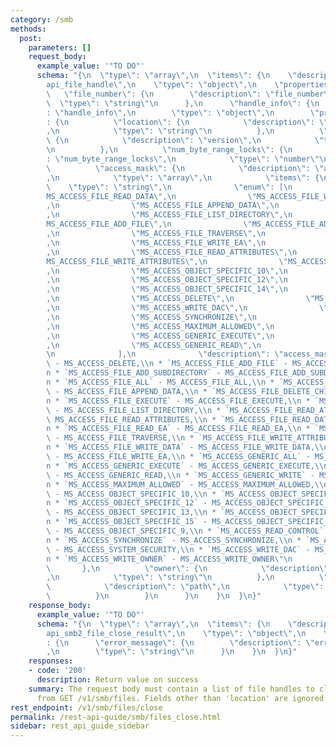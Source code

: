 ```yaml
---
category: /smb
methods:
  post:
    parameters: []
    request_body:
      example_value: '"TO DO"'
      schema: "{\n  \"type\": \"array\",\n  \"items\": {\n    \"description\": \"\
        api_file_handle\",\n    \"type\": \"object\",\n    \"properties\": {\n   \
        \   \"file_number\": {\n        \"description\": \"file_number\",\n      \
        \  \"type\": \"string\"\n      },\n      \"handle_info\": {\n        \"description\"\
        : \"handle_info\",\n        \"type\": \"object\",\n        \"properties\"\
        : {\n          \"location\": {\n            \"description\": \"location\"\
        ,\n            \"type\": \"string\"\n          },\n          \"version\":\
        \ {\n            \"description\": \"version\",\n            \"type\": \"number\"\
        \n          },\n          \"num_byte_range_locks\": {\n            \"description\"\
        : \"num_byte_range_locks\",\n            \"type\": \"number\"\n          },\n\
        \          \"access_mask\": {\n            \"description\": \"access_mask\"\
        ,\n            \"type\": \"array\",\n            \"items\": {\n          \
        \    \"type\": \"string\",\n              \"enum\": [\n                \"\
        MS_ACCESS_FILE_READ_DATA\",\n                \"MS_ACCESS_FILE_WRITE_DATA\"\
        ,\n                \"MS_ACCESS_FILE_APPEND_DATA\",\n                \"MS_ACCESS_FILE_EXECUTE\"\
        ,\n                \"MS_ACCESS_FILE_LIST_DIRECTORY\",\n                \"\
        MS_ACCESS_FILE_ADD_FILE\",\n                \"MS_ACCESS_FILE_ADD_SUBDIRECTORY\"\
        ,\n                \"MS_ACCESS_FILE_TRAVERSE\",\n                \"MS_ACCESS_FILE_READ_EA\"\
        ,\n                \"MS_ACCESS_FILE_WRITE_EA\",\n                \"MS_ACCESS_FILE_DELETE_CHILD\"\
        ,\n                \"MS_ACCESS_FILE_READ_ATTRIBUTES\",\n                \"\
        MS_ACCESS_FILE_WRITE_ATTRIBUTES\",\n                \"MS_ACCESS_OBJECT_SPECIFIC_9\"\
        ,\n                \"MS_ACCESS_OBJECT_SPECIFIC_10\",\n                \"MS_ACCESS_OBJECT_SPECIFIC_11\"\
        ,\n                \"MS_ACCESS_OBJECT_SPECIFIC_12\",\n                \"MS_ACCESS_OBJECT_SPECIFIC_13\"\
        ,\n                \"MS_ACCESS_OBJECT_SPECIFIC_14\",\n                \"MS_ACCESS_OBJECT_SPECIFIC_15\"\
        ,\n                \"MS_ACCESS_DELETE\",\n                \"MS_ACCESS_READ_CONTROL\"\
        ,\n                \"MS_ACCESS_WRITE_DAC\",\n                \"MS_ACCESS_WRITE_OWNER\"\
        ,\n                \"MS_ACCESS_SYNCHRONIZE\",\n                \"MS_ACCESS_SYSTEM_SECURITY\"\
        ,\n                \"MS_ACCESS_MAXIMUM_ALLOWED\",\n                \"MS_ACCESS_GENERIC_ALL\"\
        ,\n                \"MS_ACCESS_GENERIC_EXECUTE\",\n                \"MS_ACCESS_GENERIC_WRITE\"\
        ,\n                \"MS_ACCESS_GENERIC_READ\",\n                \"MS_ACCESS_FILE_ALL\"\
        \n              ],\n              \"description\": \"access_mask:\\n * `MS_ACCESS_DELETE`\
        \ - MS_ACCESS_DELETE,\\n * `MS_ACCESS_FILE_ADD_FILE` - MS_ACCESS_FILE_ADD_FILE,\\\
        n * `MS_ACCESS_FILE_ADD_SUBDIRECTORY` - MS_ACCESS_FILE_ADD_SUBDIRECTORY,\\\
        n * `MS_ACCESS_FILE_ALL` - MS_ACCESS_FILE_ALL,\\n * `MS_ACCESS_FILE_APPEND_DATA`\
        \ - MS_ACCESS_FILE_APPEND_DATA,\\n * `MS_ACCESS_FILE_DELETE_CHILD` - MS_ACCESS_FILE_DELETE_CHILD,\\\
        n * `MS_ACCESS_FILE_EXECUTE` - MS_ACCESS_FILE_EXECUTE,\\n * `MS_ACCESS_FILE_LIST_DIRECTORY`\
        \ - MS_ACCESS_FILE_LIST_DIRECTORY,\\n * `MS_ACCESS_FILE_READ_ATTRIBUTES` -\
        \ MS_ACCESS_FILE_READ_ATTRIBUTES,\\n * `MS_ACCESS_FILE_READ_DATA` - MS_ACCESS_FILE_READ_DATA,\\\
        n * `MS_ACCESS_FILE_READ_EA` - MS_ACCESS_FILE_READ_EA,\\n * `MS_ACCESS_FILE_TRAVERSE`\
        \ - MS_ACCESS_FILE_TRAVERSE,\\n * `MS_ACCESS_FILE_WRITE_ATTRIBUTES` - MS_ACCESS_FILE_WRITE_ATTRIBUTES,\\\
        n * `MS_ACCESS_FILE_WRITE_DATA` - MS_ACCESS_FILE_WRITE_DATA,\\n * `MS_ACCESS_FILE_WRITE_EA`\
        \ - MS_ACCESS_FILE_WRITE_EA,\\n * `MS_ACCESS_GENERIC_ALL` - MS_ACCESS_GENERIC_ALL,\\\
        n * `MS_ACCESS_GENERIC_EXECUTE` - MS_ACCESS_GENERIC_EXECUTE,\\n * `MS_ACCESS_GENERIC_READ`\
        \ - MS_ACCESS_GENERIC_READ,\\n * `MS_ACCESS_GENERIC_WRITE` - MS_ACCESS_GENERIC_WRITE,\\\
        n * `MS_ACCESS_MAXIMUM_ALLOWED` - MS_ACCESS_MAXIMUM_ALLOWED,\\n * `MS_ACCESS_OBJECT_SPECIFIC_10`\
        \ - MS_ACCESS_OBJECT_SPECIFIC_10,\\n * `MS_ACCESS_OBJECT_SPECIFIC_11` - MS_ACCESS_OBJECT_SPECIFIC_11,\\\
        n * `MS_ACCESS_OBJECT_SPECIFIC_12` - MS_ACCESS_OBJECT_SPECIFIC_12,\\n * `MS_ACCESS_OBJECT_SPECIFIC_13`\
        \ - MS_ACCESS_OBJECT_SPECIFIC_13,\\n * `MS_ACCESS_OBJECT_SPECIFIC_14` - MS_ACCESS_OBJECT_SPECIFIC_14,\\\
        n * `MS_ACCESS_OBJECT_SPECIFIC_15` - MS_ACCESS_OBJECT_SPECIFIC_15,\\n * `MS_ACCESS_OBJECT_SPECIFIC_9`\
        \ - MS_ACCESS_OBJECT_SPECIFIC_9,\\n * `MS_ACCESS_READ_CONTROL` - MS_ACCESS_READ_CONTROL,\\\
        n * `MS_ACCESS_SYNCHRONIZE` - MS_ACCESS_SYNCHRONIZE,\\n * `MS_ACCESS_SYSTEM_SECURITY`\
        \ - MS_ACCESS_SYSTEM_SECURITY,\\n * `MS_ACCESS_WRITE_DAC` - MS_ACCESS_WRITE_DAC,\\\
        n * `MS_ACCESS_WRITE_OWNER` - MS_ACCESS_WRITE_OWNER\"\n            }\n   \
        \       },\n          \"owner\": {\n            \"description\": \"owner\"\
        ,\n            \"type\": \"string\"\n          },\n          \"path\": {\n\
        \            \"description\": \"path\",\n            \"type\": \"string\"\n\
        \          }\n        }\n      }\n    }\n  }\n}"
    response_body:
      example_value: '"TO DO"'
      schema: "{\n  \"type\": \"array\",\n  \"items\": {\n    \"description\": \"\
        api_smb2_file_close_result\",\n    \"type\": \"object\",\n    \"properties\"\
        : {\n      \"error_message\": {\n        \"description\": \"error_message\"\
        ,\n        \"type\": \"string\"\n      }\n    }\n  }\n}"
    responses:
    - code: '200'
      description: Return value on success
    summary: The request body must contain a list of file handles to close, as returned
      from GET /v1/smb/files. Fields other than 'location' are ignored.
rest_endpoint: /v1/smb/files/close
permalink: /rest-api-guide/smb/files_close.html
sidebar: rest_api_guide_sidebar
---
```

